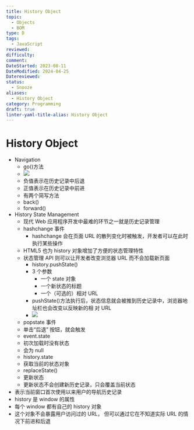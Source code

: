 ```yaml
---
title: History Object
topic:
  - Objects
  - BOM
type: D
tags:
  - JavaScript
reviewed: 
difficulty: 
comment: 
DateStarted: 2023-08-11
DateModified: 2024-04-25
Datereviewed: 
status:
  - Snooze
aliases:
  - History Object
category: Programming
draft: true
linter-yaml-title-alias: History Object
---
```


# History Object

- Navigation
  - go()方法
  - ![](https://cdn.jsdelivr.net/gh/jenniferwonder/bimg/programming/1691737777316.png)
  - 负值表示在历史记录中后退
  - 正值表示在历史记录中前进
  - 有两个简写方法
  - back()
  - forward()
- History State Management
  - 现代 Web 应用程序开发中最难的环节之一就是历史记录管理
  - hashchange 事件
    - hashchange 会在页面 URL 的散列变化时被触发，开发者可以在此时执行某些操作
  - HTML5 也为 history 对象增加了方便的状态管理特性
  - 状态管理 API 则可以让开发者改变浏览器 URL 而不会加载新页面
    - history.pushState()
    - 3 个参数
      - 一个 state 对象
      - 一个新状态的标题
      - 一个（可选的）相对 URL
    - pushState()方法执行后，状态信息就会被推到历史记录中，浏览器地址栏也会改变以反映新的相 对 URL
    - ![](https://cdn.jsdelivr.net/gh/jenniferwonder/bimg/programming/1691738032094.png)
  - popstate 事件
  - 单击“后退” 按钮，就会触发
  - event.state
  - 初次加载时没有状态
  - 会为 null
  - history.state
  - 获取当前的状态对象
  - replaceState()
  - 更新状态
  - 更新状态不会创建新历史记录，只会覆盖当前状态
- 表示当前窗口首次使用以来用户的导航历史记录
- history 是 window 的属性
- 每个 window 都有自己的 history 对象
- 这个对象不会暴露用户访问过的 URL， 但可以通过它在不知道实际 URL 的情况下前进和后退
